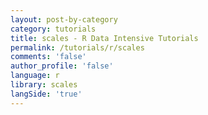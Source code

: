 ```yaml
---
layout: post-by-category
category: tutorials
title: scales - R Data Intensive Tutorials
permalink: /tutorials/r/scales
comments: 'false'
author_profile: 'false'
language: r
library: scales
langSide: 'true'
---
```

